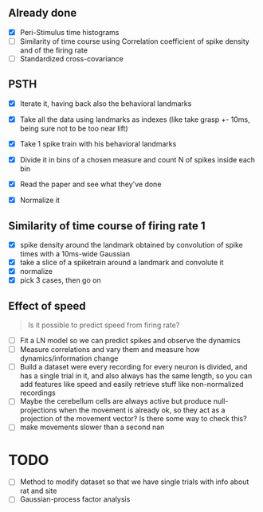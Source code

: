 ## Already done

- [x] Peri-Stimulus time histograms
- [ ] Similarity of time course using Correlation coefficient of spike density and of the firing rate
- [ ] Standardized cross-covariance

## PSTH

- [x] Iterate it, having back also the behavioral landmarks
- [x] Take all the data using landmarks as indexes (like take grasp +- 10ms, being sure not to be too near lift)
- [x] Take 1 spike train with his behavioral landmarks
- [x] Divide it in bins of a chosen measure and count N of spikes inside each bin
- [x] Read the paper and see what they've done
- [x] Normalize it


## Similarity of time course of firing rate 1

- [x] spike density around the landmark obtained by convolution of spike times with a 10ms-wide Gaussian
- [x] take a slice of a spiketrain around a landmark and convolute it
- [x] normalize
- [x] pick 3 cases, then go on

## Effect of speed

> Is it possible to predict speed from firing rate?

- [ ] Fit a LN model so we can predict spikes and observe the dynamics
- [ ] Measure correlations and vary them and measure how dynamics/information change
- [ ] Build a dataset were every recording for every neuron is divided, and has a single trial in it, and also always has the same length, so you can add features like speed and easily retrieve stuff like non-normalized recordings
- [ ] Maybe the cerebellum cells are always active but produce null-projections when the movement is already ok, so they act as a projection of the movement vector? Is there some way to check this?
- [ ] make movements slower than a second nan

# TODO

- [ ] Method to modify dataset so that we have single trials with info about rat and site 
- [ ] Gaussian-process factor analysis
